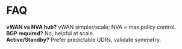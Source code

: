 ﻿# FAQ
**vWAN vs NVA hub?** vWAN simpler/scale; NVA = max policy control.  
**BGP required?** No; helpful at scale.  
**Active/Standby?** Prefer predictable UDRs, validate symmetry.
